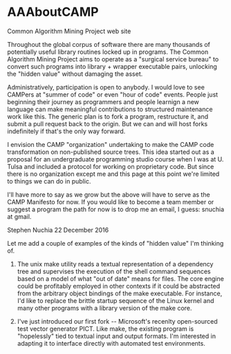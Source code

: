 # AAAboutCAMP
Common Algorithm Mining Project web site

Throughout the global corpus of software there are many thousands of potentially useful library routines locked up in programs.  The Common Algorithm Mining Project aims to operate as a "surgical service bureau" to convert such programs into library + wrapper executable pairs, unlocking the "hidden value" without damaging the asset.

Administratively, participation is open to anybody.  I would love to see CAMPers at "summer of code" or even "hour of code" events.  People just beginning their journey as programmers and people learnign a new language can make meaningful contributions to structured maintenance work like this.  The generic plan is to fork a program, restructure it, and submit a pull request back to the origin.  But we can and will host forks indefinitely if that's the only way forward.

I envision the CAMP "organization" undertaking to make the CAMP code transformation on non-published source trees.  This idea started out as a proposal for an undergraduate programming studio course when I was at U. Tulsa and included a protocol for working on proprietary code.  But since there is no organization except me and this page at this point we're limited to things we can do in public.

I'll have more to say as we grow but the above will have to serve as the CAMP Manifesto for now.  If you would like to become a team member or suggest a program the path for now is to drop me an email, I guess: snuchia at gmail.

Stephen Nuchia
22 December 2016

Let me add a couple of examples of the kinds of "hidden value" I'm thinking of.

1) The unix make utility reads a textual representation of a dependency tree and supervises the execution of the shell command sequences based on a model of what "out of date" means for files.  The core engine could be profitably employed in other contexts if it could be abstracted from the arbitrary object bindings of the make executable.  For instance, I'd like to replace the brittle startup sequence of the Linux kernel and many other programs with a library version of the make core.

2) I've just introduced our first fork -- Microsoft's recenlty open-sourced test vector generator PICT.  Like make, the existing program is "hopelessly" tied to textual input and output formats.  I'm interested in adapting it to interface directly with automated test environments.

